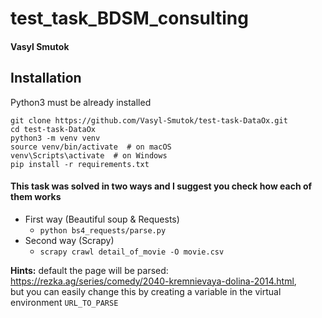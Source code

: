 # test_task_BDSM_consulting

#### Vasyl Smutok

## Installation

Python3 must be already installed

```shell 
git clone https://github.com/Vasyl-Smutok/test-task-DataOx.git
cd test-task-DataOx
python3 -m venv venv
source venv/bin/activate  # on macOS
venv\Scripts\activate  # on Windows 
pip install -r requirements.txt  
```

#### This task was solved in two ways and I suggest you check how each of them works

* First way (Beautiful soup & Requests)
  * ```python bs4_requests/parse.py ```
* Second way (Scrapy)
  * ```scrapy crawl detail_of_movie -O movie.csv ```

 **Hints:** default the page will be parsed:  https://rezka.ag/series/comedy/2040-kremnievaya-dolina-2014.html,  
            but you can easily change this by creating a variable in the virtual environment ```URL_TO_PARSE```

